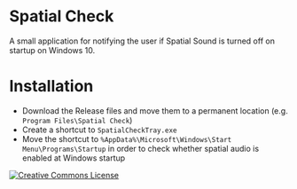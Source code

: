 # Spatial Check
A small application for notifying the user if Spatial Sound is turned off on startup on Windows 10.

# Installation
- Download the Release files and move them to a permanent location (e.g. `Program Files\Spatial Check`)
- Create a shortcut to `SpatialCheckTray.exe`
- Move the shortcut to `%AppData%\Microsoft\Windows\Start Menu\Programs\Startup` in order to check whether spatial audio is enabled at Windows startup

<a rel="license" href="http://creativecommons.org/licenses/by-nc/4.0/"><img alt="Creative Commons License" style="border-width:0" src="https://i.creativecommons.org/l/by-nc/4.0/80x15.png" /></a>
